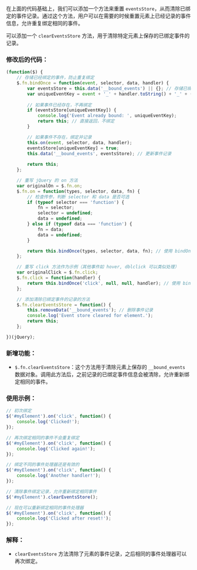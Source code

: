 在上面的代码基础上，我们可以添加一个方法来重置 `eventsStore`，从而清除已绑定的事件记录。通过这个方法，用户可以在需要的时候重置元素上已经记录的事件信息，允许重复绑定相同的事件。

可以添加一个 `clearEventsStore` 方法，用于清除特定元素上保存的已绑定事件的记录。

### 修改后的代码：

```javascript
(function($) {
    // 存储已经绑定的事件，防止重复绑定
    $.fn.bindOnce = function(event, selector, data, handler) {
        var eventsStore = this.data('__bound_events') || {}; // 存储已绑定事件的对象
        var uniqueEventKey = event + '_' + handler.toString() + '_' + (selector || ''); // 唯一事件键
        
        // 如果事件已经存在，不再绑定
        if (eventsStore[uniqueEventKey]) {
            console.log('Event already bound: ', uniqueEventKey);
            return this; // 直接返回，不绑定
        }

        // 如果事件不存在，绑定并记录
        this.on(event, selector, data, handler);
        eventsStore[uniqueEventKey] = true;
        this.data('__bound_events', eventsStore); // 更新事件记录
        
        return this;
    };

    // 重写 jQuery 的 on 方法
    var originalOn = $.fn.on;
    $.fn.on = function(types, selector, data, fn) {
        // 检查传参，判断 selector 和 data 是否可选
        if (typeof selector === 'function') {
            fn = selector;
            selector = undefined;
            data = undefined;
        } else if (typeof data === 'function') {
            fn = data;
            data = undefined;
        }

        return this.bindOnce(types, selector, data, fn); // 使用 bindOnce 方法绑定事件
    };

    // 重写 click 方法作为示例（其他事件如 hover, dblclick 可以类似处理）
    var originalClick = $.fn.click;
    $.fn.click = function(handler) {
        return this.bindOnce('click', null, null, handler); // 使用 bindOnce 方法绑定 click 事件
    };

    // 添加清除已绑定事件的记录的方法
    $.fn.clearEventsStore = function() {
        this.removeData('__bound_events'); // 删除事件记录
        console.log('Event store cleared for element.');
        return this;
    };

})(jQuery);
```

### 新增功能：
- `$.fn.clearEventsStore`：这个方法用于清除元素上保存的 `__bound_events` 数据对象。调用此方法后，之前记录的已绑定事件信息会被清除，允许重新绑定相同的事件。

### 使用示例：

```javascript
// 初次绑定
$('#myElement').on('click', function() {
    console.log('Clicked!');
});

// 再次绑定相同的事件不会重复绑定
$('#myElement').on('click', function() {
    console.log('Clicked again!');
});

// 绑定不同的事件处理器还是有效的
$('#myElement').on('click', function() {
    console.log('Another handler!');
});

// 清除事件绑定记录，允许重新绑定相同事件
$('#myElement').clearEventsStore();

// 现在可以重新绑定相同的事件处理器
$('#myElement').on('click', function() {
    console.log('Clicked after reset!');
});
```

### 解释：
- `clearEventsStore` 方法清除了元素的事件记录，之后相同的事件处理器可以再次绑定。